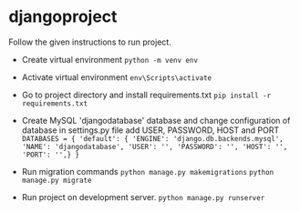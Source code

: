 # djangoproject

Follow the given instructions to run project.

 - Create virtual environment
    `python -m venv env`
    
 - Activate virtual environment
	 `env\Scripts\activate`
	 
 - Go to project directory and install requirements.txt
	 `pip install -r requirements.txt`
	 
 - Create MySQL 'djangodatabase' database and change configuration of
   database in settings.py file add USER, PASSWORD, HOST and PORT
`DATABASES = { 'default': { 'ENGINE': 'django.db.backends.mysql', 'NAME': 'djangodatabase', 'USER': '', 'PASSWORD': '', 'HOST': '', 'PORT': '',} }`

 - Run migration commands
    `python manage.py makemigrations`
    `python manage.py migrate`

 - Run project on development server.
	`python manage.py runserver` 